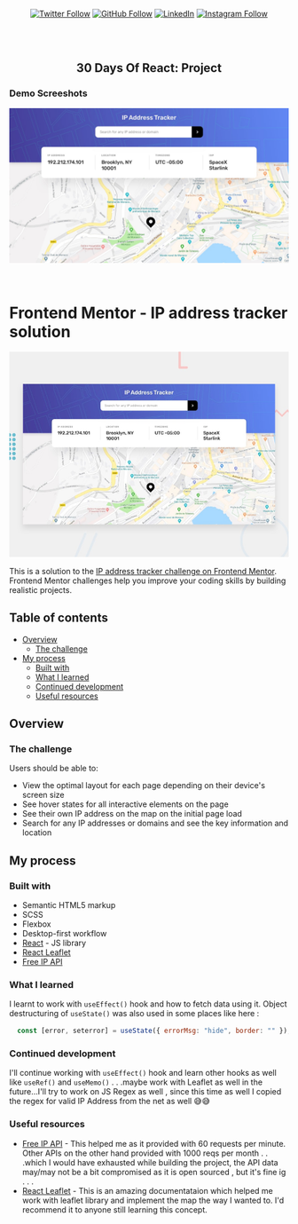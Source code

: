 <div align="center">
  
[![Twitter Follow](https://img.shields.io/twitter/follow/iamt_toby?style=social)](https://twitter.com/intent/follow?screen_name=iamt_toby)
[![GitHub Follow](https://img.shields.io/github/followers/richdede?label=Follow&style=social)](https://github.com/richdede)
[![LinkedIn](https://img.shields.io/badge/LinkedIn-Connect-blue?style=flat-square&logo=linkedin)](https://www.linkedin.com/in/dee-prince-dede-970913217/)
[![Instagram Follow](https://img.shields.io/badge/Instagram-Follow-ff69b4?style=social&logo=instagram)](https://www.instagram.com/iamt_toby/)

  <br />
  <br />

  <h2 align="center">30 Days Of React: Project </h2>

</div>

### Demo Screeshots

![Site Desktop Demo](./design/desktop-design.jpg "Desktop Demo")

<br />

# Frontend Mentor - IP address tracker solution

![Design preview for the IP address tracker coding challenge](./design/desktop-preview.jpg)

This is a solution to the [IP address tracker challenge on Frontend Mentor](https://www.frontendmentor.io/challenges/). Frontend Mentor challenges help you improve your coding skills by building realistic projects. 

## Table of contents

- [Overview](#overview)
  - [The challenge](#the-challenge)
- [My process](#my-process)
  - [Built with](#built-with)
  - [What I learned](#what-i-learned)
  - [Continued development](#continued-development)
  - [Useful resources](#useful-resources)


## Overview

### The challenge

Users should be able to:

- View the optimal layout for each page depending on their device's screen size
- See hover states for all interactive elements on the page
- See their own IP address on the map on the initial page load
- Search for any IP addresses or domains and see the key information and location


## My process

### Built with

- Semantic HTML5 markup
- SCSS
- Flexbox
- Desktop-first workflow
- [React](https://reactjs.org/) - JS library
- [React Leaflet](https://react-leaflet.js.org/)
- [Free IP API](https://freeipapi.com/)

### What I learned

I learnt to work with ```useEffect()``` hook and how to fetch data using it. Object destructuring of ```useState()``` was also used in some places like here :

```js
  const [error, seterror] = useState({ errorMsg: "hide", border: "" });

```

### Continued development

I'll continue working with ```useEffect()``` hook and learn other hooks as well like ```useRef()``` and ```useMemo()``` . . .maybe work with Leaflet as well in the future...I'll try to work on JS Regex as well , since this time as well I copied the regex for valid IP Address from the net as well 😅😅

### Useful resources

- [Free IP API](https://freeipapi.com/) - This helped me as it provided with 60 requests per minute. Other APIs on the other hand provided with 1000 reqs per month . . .which I would have exhausted while building the project, the API data may/may not be a bit compromised  as it is open sourced , but it's fine ig . . .
- [React Leaflet](https://react-leaflet.js.org/) - This is an amazing documentataion which helped me work with leaflet library and implement the map the way I wanted to. I'd recommend it to anyone still learning this concept.
